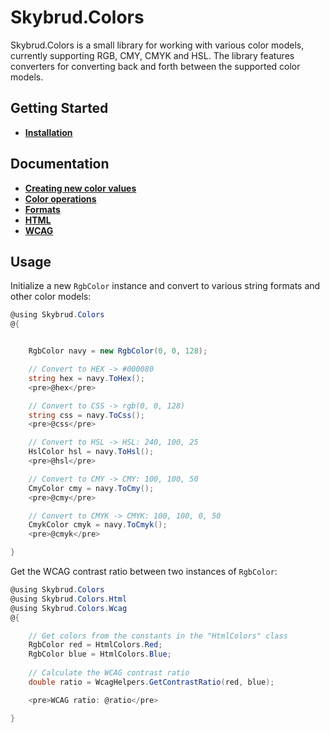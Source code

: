 # Skybrud.Colors

Skybrud.Colors is a small library for working with various color models, currently supporting RGB, CMY, CMYK and HSL. The library features converters for converting back and forth between the supported color models.

## Getting Started

- [**Installation**](./installation.md)

## Documentation

- [**Creating new color values**](./creating/README.md)
- [**Color operations**](./color-operations/README.md)
- [**Formats**](./formats.md)
- [**HTML**](./html.md)
- [**WCAG**](./wcag.md)
   
   

## Usage

Initialize a new `RgbColor` instance and convert to various string formats and other color models:

```csharp
@using Skybrud.Colors
@{


    RgbColor navy = new RgbColor(0, 0, 128);

    // Convert to HEX -> #000080
    string hex = navy.ToHex();
    <pre>@hex</pre>

    // Convert to CSS -> rgb(0, 0, 128)
    string css = navy.ToCss();
    <pre>@css</pre>

    // Convert to HSL -> HSL: 240, 100, 25
    HslColor hsl = navy.ToHsl();
    <pre>@hsl</pre>

    // Convert to CMY -> CMY: 100, 100, 50
    CmyColor cmy = navy.ToCmy();
    <pre>@cmy</pre>

    // Convert to CMYK -> CMYK: 100, 100, 0, 50
    CmykColor cmyk = navy.ToCmyk();
    <pre>@cmyk</pre>

}
```

Get the WCAG contrast ratio between two instances of `RgbColor`:

```csharp
@using Skybrud.Colors
@using Skybrud.Colors.Html
@using Skybrud.Colors.Wcag
@{

    // Get colors from the constants in the "HtmlColors" class
    RgbColor red = HtmlColors.Red;
    RgbColor blue = HtmlColors.Blue;
  
    // Calculate the WCAG contrast ratio
    double ratio = WcagHelpers.GetContrastRatio(red, blue);

    <pre>WCAG ratio: @ratio</pre>

}
```




   
[NuGetPackage]: https://www.nuget.org/packages/Skybrud.Colors
[GitHubRelease]: https://github.com/abjerner/Skybrud.Colors/releases/latest
[Changelog]: https://github.com/abjerner/Skybrud.Colors/releases
[Issues]: https://github.com/abjerner/Skybrud.Colors/issues
